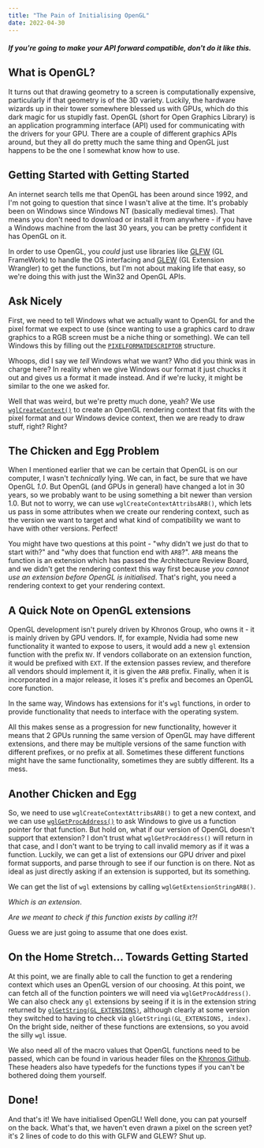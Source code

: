 ```yaml
---
title: "The Pain of Initialising OpenGL"
date: 2022-04-30
---
```


##### *If you're going to make your API forward compatible, don't do it like this.*

## What is OpenGL?
It turns out that drawing geometry to a screen is computationally expensive, particularly if that geometry is of the 3D variety. Luckily, the hardware wizards up in their tower somewhere blessed us with GPUs, which do this dark magic for us stupidly fast. 
OpenGL (short for Open Graphics Library) is an application programming interface (API) used for communicating with the drivers for your GPU. There are a couple of different graphics APIs around, but they all do pretty much the same thing and OpenGL just happens to be the one I somewhat know how to use.

## Getting Started with Getting Started
An internet search tells me that OpenGL has been around since 1992, and I'm not going to question that since I wasn't alive at the time. It's probably been on Windows since Windows NT (basically medieval times). That means you don't need to download or install it from anywhere - if you have a Windows machine from the last 30 years, you can be pretty confident it has OpenGL on it.

In order to use OpenGL, you *could* just use libraries like [GLFW](https://www.glfw.org/) (GL FrameWork) to handle the OS interfacing and [GLEW](https://glew.sourceforge.net/) (GL Extension Wrangler) to get the functions, but I'm not about making life that easy, so we're doing this with just the Win32 and OpenGL APIs.

## Ask Nicely
First, we need to tell Windows what we actually want to OpenGL for and the pixel format we expect to use (since wanting to use a graphics card to draw graphics to a RGB screen must be a niche thing or something). We can tell Windows this by filling out the [`PIXELFORMATDESCRIPTOR`](https://learn.microsoft.com/en-us/windows/win32/api/wingdi/ns-wingdi-pixelformatdescriptor) structure. 

Whoops, did I say we *tell* Windows what we want? Who did you think was in charge here? In reality when we give Windows our format it just chucks it out and gives us a format it made instead. And if we're lucky, it might be similar to the one we asked for.

Well that was weird, but we're pretty much done, yeah?  We use [`wglCreateContext()`](https://learn.microsoft.com/en-us/windows/win32/api/wingdi/nf-wingdi-wglcreatecontext) to create an OpenGL rendering context that fits with the pixel format and our Windows device context, then we are ready to draw stuff, right? Right?

## The Chicken and Egg Problem
When I mentioned earlier that we can be certain that OpenGL is on our computer, I wasn't *technically* lying. We can, in fact, be sure that we have OpenGL *1.0*. But OpenGL (and GPUs in general) have changed a lot in 30 years, so we probably want to be using something a bit newer than version 1.0. But not to worry, we can use `wglCreateContextAttribsARB()`, which lets us pass in some attributes when we create our rendering context, such as the version we want to target and what kind of compatibility we want to have with other versions. Perfect!

You might have two questions at this point - "why didn't we just do that to start with?" and "why does that function end with `ARB`?". `ARB` means the function is an extension which has passed the Architecture Review Board, and we didn't get the rendering context this way first because *you cannot use an extension before OpenGL is initialised*. That's right, you need a rendering context to get your rendering context.

## A Quick Note on OpenGL extensions
OpenGL development isn't purely driven by Khronos Group, who owns it - it is mainly driven by GPU vendors. If, for example, Nvidia had some new functionality it wanted to expose to users, it would add a new `gl` extension function with the prefix `NV`. If vendors collaborate on an extension function, it would be prefixed with `EXT`.  If the extension passes review, and therefore all vendors should implement it, it is given the `ARB` prefix. Finally, when it is incorporated in a major release, it loses it's prefix and becomes an OpenGL core function.

In the same way, Windows has extensions for it's `wgl` functions, in order to provide functionality that needs to interface with the operating system.

All this makes sense as a progression for new functionality, however it means that 2 GPUs running the same version of OpenGL may have different extensions, and there may be multiple versions of the same function with different prefixes, or no prefix at all. Sometimes these different functions might have the same functionality, sometimes they are subtly different. Its a mess.

## Another Chicken and Egg
So, we need to use `wglCreateContextAttribsARB()` to get a new context, and we can use [`wglGetProcAddress()`](https://learn.microsoft.com/en-us/windows/win32/api/wingdi/nf-wingdi-wglgetprocaddress) to ask Windows to give us a function pointer for that function. But hold on, what if our version of OpenGL doesn't support that extension? I don't trust what `wglGetProcAddress()` will return in that case, and I don't want to be trying to call invalid memory as if it was a function. Luckily, we can get a list of extensions our GPU driver and pixel format supports, and parse through to see if our function is on there. Not as ideal as just directly asking if an extension is supported, but its something. 

We can get the list of `wgl` extensions by calling `wglGetExtensionStringARB()`. 

*Which is an extension*. 

*Are we meant to check if this function exists by calling it?!*

Guess we are just going to assume that one does exist.

## On the Home Stretch... Towards Getting Started
At this point, we are finally able to call the function to get a rendering context which uses an OpenGL version of our choosing. At this point, we can fetch all of the function pointers we will need via `wglGetProcAddress()`. We can also check any `gl` extensions by seeing if it is in the extension string returned by [`glGetString(GL_EXTENSIONS)`](https://docs.gl/gl4/glGetString), although clearly at some version they switched to having to check via `glGetStringi(GL_EXTENSIONS, index)`. On the bright side, neither of these functions are extensions, so you avoid the silly `wgl` issue.

We also need all of the macro values that OpenGL functions need to be passed, which can be found in various header files on the [Khronos Github](https://github.com/KhronosGroup/OpenGL-Registry/tree/main/api/GL). These headers also have typedefs for the functions types if you can't be bothered doing them yourself.

## Done!
And that's it! We have initialised OpenGL! Well done, you can pat yourself on the back. What's that, we haven't even drawn a pixel on the screen yet? it's 2 lines of code to do this with GLFW and GLEW? Shut up.
